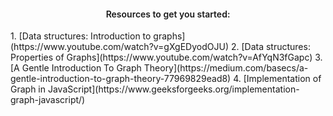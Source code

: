 <h4 style="text-align: center;font-weight:600;">Resources to get you started:</h4>
1. [Data structures: Introduction to graphs](https://www.youtube.com/watch?v=gXgEDyodOJU)
2. [Data structures: Properties of Graphs](https://www.youtube.com/watch?v=AfYqN3fGapc)
3. [A Gentle Introduction To Graph Theory](https://medium.com/basecs/a-gentle-introduction-to-graph-theory-77969829ead8)
4. [Implementation of Graph in JavaScript](https://www.geeksforgeeks.org/implementation-graph-javascript/)
